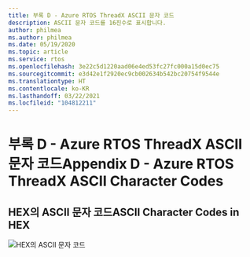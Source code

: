 ```yaml
---
title: 부록 D - Azure RTOS ThreadX ASCII 문자 코드
description: ASCII 문자 코드를 16진수로 표시합니다.
author: philmea
ms.author: philmea
ms.date: 05/19/2020
ms.topic: article
ms.service: rtos
ms.openlocfilehash: 3e22c5d1220aad06e4ed53fc27fc000a15d0ec75
ms.sourcegitcommit: e3d42e1f2920ec9cb002634b542bc20754f9544e
ms.translationtype: HT
ms.contentlocale: ko-KR
ms.lasthandoff: 03/22/2021
ms.locfileid: "104812211"
---
```

# <a name="appendix-d---azure-rtos-threadx-ascii-character-codes"></a><span data-ttu-id="690c3-103">부록 D - Azure RTOS ThreadX ASCII 문자 코드</span><span class="sxs-lookup"><span data-stu-id="690c3-103">Appendix D - Azure RTOS ThreadX ASCII Character Codes</span></span>

## <a name="ascii-character-codes-in-hex"></a><span data-ttu-id="690c3-104">HEX의 ASCII 문자 코드</span><span class="sxs-lookup"><span data-stu-id="690c3-104">ASCII Character Codes in HEX</span></span>

![HEX의 ASCII 문자 코드](./media/user-guide/ascii-character-codes-hex.png)
